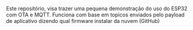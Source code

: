 Este repositório, visa trazer uma pequena demonstração do uso do ESP32 com OTA e MQTT. Funciona com base em topicos enviados pelo payload de aplicativo dizendo qual firmware instalar da nuvem (GitHub)
